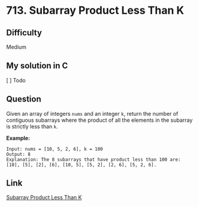 # 713. Subarray Product Less Than K

## Difficulty

Medium

## My solution in C

[ ] Todo

## Question

Given an array of integers `nums` and an integer `k`, return the number of contiguous subarrays where the product of all the elements in the subarray is strictly less than `k`.

**Example:**

```
Input: nums = [10, 5, 2, 6], k = 100
Output: 8
Explanation: The 8 subarrays that have product less than 100 are: [10], [5], [2], [6], [10, 5], [5, 2], [2, 6], [5, 2, 6].
```

## Link

[Subarray Product Less Than K](https://leetcode.com/problems/subarray-product-less-than-k/)
